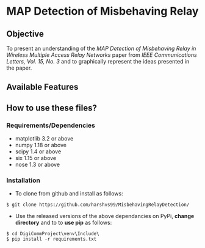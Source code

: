 # MAP Detection of Misbehaving Relay
## Objective
To present an understanding of the _MAP Detection of Misbehaving Relay in Wireless Multiple Access Relay Networks_ paper from _IEEE Communications Letters, Vol. 15, No. 3_ and to graphically represent the ideas presented in the paper.

## Available Features

## How to use these files?
### Requirements/Dependencies
- matplotlib 3.2 or above
- numpy 1.18 or above
- scipy 1.4 or above
- six 1.15 or above
- nose 1.3 or above
### Installation
- To clone from github and install as follows:
```
$ git clone https://github.com/harshvs99/MisbehavingRelayDetection/
```
- Use the released versions of the above dependancies on PyPi, **change directory** and to to **use pip** as follows:
```
$ cd DigiCommProject\venv\Include\
$ pip install -r requirements.txt
```

